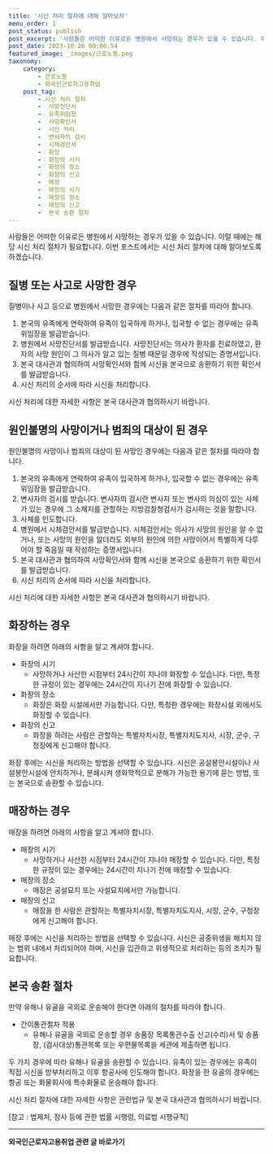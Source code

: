 ```yaml
---
title: '시신 처리 절차에 대해 알아보자'
menu_order: 1
post_status: publish
post_excerpt: '사람들은 어떠한 이유로든 병원에서 사망하는 경우가 있을 수 있습니다. 이럴 때에는 해당 시신 처리 절차가 필요합니다. 이번 포스트에서는 시신 처리 절차에 대해 알아보도록 하겠습니다.'
post_date: 2023-10-26 00:06:54
featured_image: _images/근로노동.png
taxonomy:
    category:
        - 근로노동
        - 외국인근로자고용취업
    post_tag:
        - 시신 처리 절차
        -  사망진단서
        -  유족위임장
        -  사망확인서
        -  시신 처리
        -  변사자의 검시
        -  시체검안서
        -  화장
        -  화장의 시기
        -  화장의 장소
        -  화장의 신고
        -  매장
        -  매장의 시기
        -  매장의 장소
        -  매장의 신고
        -  본국 송환 절차
---
```



사람들은 어떠한 이유로든 병원에서 사망하는 경우가 있을 수 있습니다. 이럴 때에는 해당 시신 처리 절차가 필요합니다. 이번 포스트에서는 시신 처리 절차에 대해 알아보도록 하겠습니다.

## 질병 또는 사고로 사망한 경우

질병이나 사고 등으로 병원에서 사망한 경우에는 다음과 같은 절차를 따라야 합니다.

1. 본국의 유족에게 연락하여 유족이 입국하게 하거나, 입국할 수 없는 경우에는 유족위임장을 발급받습니다.
2. 병원에서 사망진단서를 발급받습니다. 사망진단서는 의사가 환자를 진료하였고, 환자의 사망 원인이 그 의사가 알고 있는 질병 때문일 경우에 작성되는 증명서입니다.
3. 본국 대사관과 협의하여 사망확인서와 함께 시신을 본국으로 송환하기 위한 확인서를 발급받습니다.
4. 시신 처리의 순서에 따라 시신을 처리합니다.

시신 처리에 대한 자세한 사항은 본국 대사관과 협의하시기 바랍니다.

## 원인불명의 사망이거나 범죄의 대상이 된 경우

원인불명의 사망이나 범죄의 대상이 된 사망인 경우에는 다음과 같은 절차를 따라야 합니다.

1. 본국의 유족에게 연락하여 유족이 입국하게 하거나, 입국할 수 없는 경우에는 유족위임장을 발급받습니다.
2. 변사자의 검시를 받습니다. 변사자의 검시란 변사자 또는 변사의 의심이 있는 사체가 있는 경우에 그 소재지를 관할하는 지방검찰청검사가 검시하는 것을 말합니다.
3. 사체를 인도합니다.
4. 병원에서 시체검안서를 발급받습니다. 시체검안서는 의사가 사망의 원인을 알 수 없거나, 또는 사망의 원인을 알더라도 외부의 원인에 의한 사망이어서 특별하게 다루어야 할 죽음일 때 작성하는 증명서입니다.
5. 본국 대사관과 협의하여 사망확인서와 함께 시신을 본국으로 송환하기 위한 확인서를 발급받습니다.
6. 시신 처리의 순서에 따라 시신을 처리합니다.

시신 처리에 대한 자세한 사항은 본국 대사관과 협의하시기 바랍니다.

## 화장하는 경우

화장을 하려면 아래의 사항을 알고 계셔야 합니다.

- 화장의 시기
  - 사망하거나 사산한 시점부터 24시간이 지나야 화장할 수 있습니다. 다만, 특정한 규정이 있는 경우에는 24시간이 지나기 전에 화장할 수 있습니다.
- 화장의 장소
  - 화장은 화장 시설에서만 가능합니다. 다만, 특정한 경우에는 화장시설 외에서도 화장할 수 있습니다.
- 화장의 신고
  - 화장을 하려는 사람은 관할하는 특별자치시장, 특별자치도지사, 시장, 군수, 구청장에게 신고해야 합니다.

화장 후에는 시신을 처리하는 방법을 선택할 수 있습니다. 시신은 공설봉안시설이나 사설봉안시설에 안치하거나, 분쇄시켜 생화학적으로 분해가 가능한 용기에 묻는 방법, 또는 본국으로 송환할 수 있습니다.

## 매장하는 경우

매장을 하려면 아래의 사항을 알고 계셔야 합니다.

- 매장의 시기
  - 사망하거나 사산한 시점부터 24시간이 지나야 매장할 수 있습니다. 다만, 특정한 규정이 있는 경우에는 24시간이 지나기 전에 매장할 수 있습니다.
- 매장의 장소
  - 매장은 공설묘지 또는 사설묘지에서만 가능합니다.
- 매장의 신고
  - 매장을 한 사람은 관할하는 특별자치시장, 특별자치도지사, 시장, 군수, 구청장에게 신고해야 합니다.

매장 후에는 시신을 처리하는 방법을 선택할 수 있습니다. 시신은 공중위생을 해치지 않는 범위 내에서 처리되어야 하며, 시신을 입관하고 위생적으로 처리하는 등의 조치가 필요합니다.

## 본국 송환 절차

만약 유해나 유골을 국외로 운송해야 한다면 아래의 절차를 따라야 합니다.

- 간이통관절차 적용
  - 유해나 유골을 국외로 운송할 경우 송품장 목록통관수출 신고(수리)서 및 송품장, (검사대상)통관목록 또는 우편물목록을 세관에 제출하면 됩니다.

두 가지 경우에 따라 유해나 유골을 송환할 수 있습니다. 유족이 있는 경우에는 유족이 직접 시신을 방부처리하고 이후 항공사에 인도해야 합니다. 화장을 한 유골의 경우에는 항공 또는 화물회사에 특수화물로 운송해야 합니다.

시신 처리 절차에 대한 자세한 사항은 관련법규 및 본국 대사관과 협의하시기 바랍니다.

[참고 : 법제처, 장사 등에 관한 법률 시행령, 의료법 시행규칙]

<!-- wp:separator -->
<hr class="wp-block-separator has-alpha-channel-opacity"/>
<!-- /wp:separator -->

<!-- wp:group {"backgroundColor":"base","layout":{"type":"constrained"}} -->
<div class="wp-block-group has-base-background-color has-background"><!-- wp:paragraph {"align":"center","fontSize":"medium"} -->
<p class="has-text-align-center has-large-font-size"><strong>외국인근로자고용취업 관련 글 바로가기</strong></p>
<!-- /wp:paragraph -->


<!-- wp:latest-posts
{"categories":[{"id":10884,"count":19,"description":"","link":"https://uknowlaw.com/category/%ec%99%b8%ea%b5%ad%ec%9d%b8%ea%b7%bc%eb%a1%9c%ec%9e%90%ea%b3%a0%ec%9a%a9%ec%b7%a8%ec%97%85/","name":"외국인근로자고용취업","slug":"외국인근로자고용취업","taxonomy":"category","parent":0,"meta":[],"_links":{"self":[{"href":"https://uknowlaw.com/wp-json/wp/v2/categories/10884"}],"collection":[{"href":"https://uknowlaw.com/wp-json/wp/v2/categories"}],"about":[{"href":"https://uknowlaw.com/wp-json/wp/v2/taxonomies/category"}],"wp:post_type":[{"href":"https://uknowlaw.com/wp-json/wp/v2/posts?categories=10884"}],"curies":[{"name":"wp","href":"https://api.w.org/{rel}","templated":true}]}}],"postsToShow":100,"excerptLength":28,"postLayout":"grid","columns":2,"featuredImageAlign":"left","featuredImageSizeSlug":"large","fontSize":18px} /--></div>
<!-- /wp:group -->